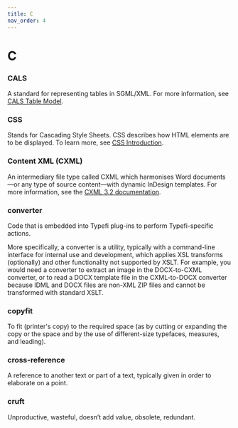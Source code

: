 ```yaml
---
title: C
nav_order: 4
---
```


# C

### CALS
A standard for representing tables in SGML/XML. For more information, see [CALS Table Model](https://en.wikipedia.org/wiki/CALS_Table_Model).

### CSS
Stands for Cascading Style Sheets. CSS describes how HTML elements are to be displayed. To learn more, see [CSS Introduction](https://www.w3schools.com/Css/css_intro.asp).

### Content XML (CXML)
An intermediary file type called CXML which harmonises Word documents—or any type of source content—with dynamic InDesign templates. For more information, see the [CXML 3.2 documentation](https://help.typefi.com/hc/en-us/articles/360001485775).

### converter
Code that is embedded into Typefi plug-ins to perform Typefi-specific actions. 

More specifically, a converter is a utility, typically with a command-line interface for internal use and development, which applies XSL transforms (optionally) and other functionality not supported by XSLT. For example, you would need a converter to extract an image in the DOCX-to-CXML converter, or to read a DOCX template file in the CXML-to-DOCX converter because IDML and DOCX files are non-XML ZIP files and cannot be transformed with standard XSLT.

### copyfit
To fit (printer's copy) to the required space (as by cutting or expanding the copy or the space and by the use of different-size typefaces, measures, and leading).

### cross-reference
A reference to another text or part of a text, typically given in order to elaborate on a point.

### cruft
Unproductive, wasteful, doesn’t add value, obsolete, redundant.

